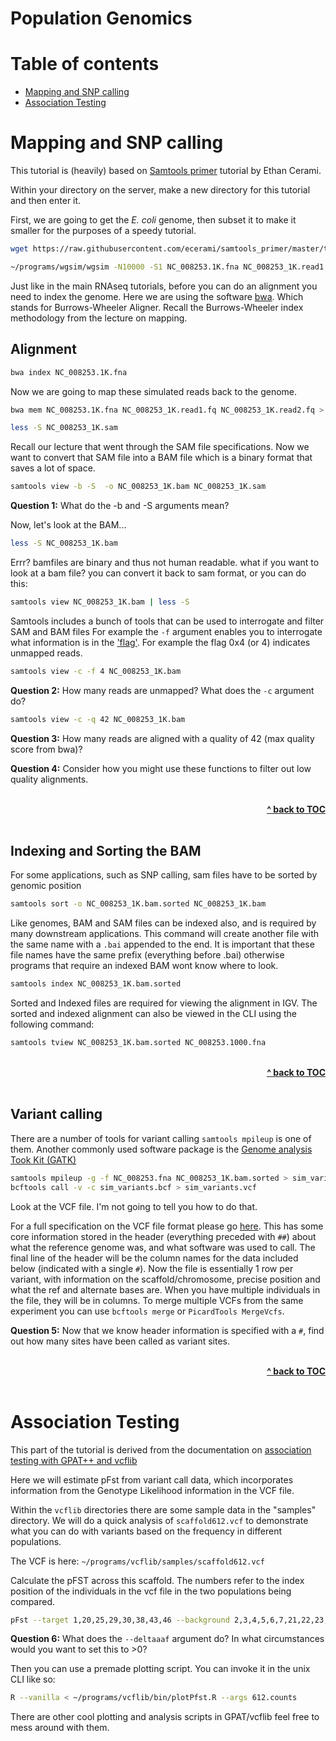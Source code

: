 # Population Genomics

# Table of contents

* [Mapping and SNP calling](#mapping-and-SNP-calling)
* [Association Testing](#association-testing)

# Mapping and SNP calling

This tutorial is (heavily) based on [Samtools primer](https://github.com/ecerami/samtools_primer) tutorial by Ethan Cerami. 


Within your directory on the server, make a new directory for this tutorial and then enter it.

First, we are going to get the *E. coli* genome, then subset it to make it smaller for the purposes of a speedy tutorial.

```bash
wget https://raw.githubusercontent.com/ecerami/samtools_primer/master/tutorial/genomes/NC_008253.fna

~/programs/wgsim/wgsim -N10000 -S1 NC_008253.1K.fna NC_008253_1K.read1.fq NC_008253_1K.read2.fq
```

Just like in the main RNAseq tutorials, before you can do an alignment you need to index the genome. Here we are using the software [bwa](https://github.com/lh3/bwa). Which stands for Burrows-Wheeler Aligner. Recall the Burrows-Wheeler index methodology from the lecture on mapping.

## Alignment

```bash
bwa index NC_008253.1K.fna
```

Now we are going to map these simulated reads back to the genome. 

```bash
bwa mem NC_008253.1K.fna NC_008253_1K.read1.fq NC_008253_1K.read2.fq > NC_008253_1K.sam

less -S NC_008253_1K.sam
```

Recall our lecture that went through the SAM file specifications. 
Now we want to convert that SAM file into a BAM file which is a binary format that saves a lot of space. 


```bash
samtools view -b -S  -o NC_008253_1K.bam NC_008253_1K.sam
```

**Question 1:** What do the -b and -S arguments mean?

Now, let's look at the BAM... 

```bash
less -S NC_008253_1K.bam
```

Errr? 
bamfiles are binary and thus not human readable.
what if you want to look at a bam file? you can convert it back to sam format, or you can do this:


```bash
samtools view NC_008253_1K.bam | less -S
```

Samtools includes a bunch of tools that can be used to interrogate and filter SAM and BAM files
For example the `-f` argument enables you to interrogate what information is in the ['flag'](https://broadinstitute.github.io/picard/explain-flags.html).
For example the flag 0x4 (or 4) indicates unmapped reads. 

```bash
samtools view -c -f 4 NC_008253_1K.bam
```

**Question 2:** How many reads are unmapped? What does the `-c` argument do?

```bash
samtools view -c -q 42 NC_008253_1K.bam
```

**Question 3:** How many reads are aligned with a quality of 42 (max quality score from bwa)?

**Question 4:** Consider how you might use these functions to filter out low quality alignments.

<br/>
<div align="right">
    <b><a href="#table-of-contents">^ back to TOC</a></b>
</div>
<br/>

## Indexing and Sorting the BAM

For some applications, such as SNP calling, sam files have to be sorted by genomic position

```bash
samtools sort -o NC_008253_1K.bam.sorted NC_008253_1K.bam
```

Like genomes, BAM and SAM files can be indexed also, and is required by many downstream applications. 
This command will create another file with the same name with a `.bai` appended to the end. It is important that these file names have the same prefix (everything before .bai) otherwise programs that require an indexed BAM wont know where to look.

```bash
samtools index NC_008253_1K.bam.sorted
```

Sorted and Indexed files are required for viewing the alignment in IGV. The sorted and indexed alignment can also be viewed in the CLI using the following command:


```bash
samtools tview NC_008253_1K.bam.sorted NC_008253.1000.fna
```


<br/>
<div align="right">
    <b><a href="#table-of-contents">^ back to TOC</a></b>
</div>
<br/>

## Variant calling

There are a number of tools for variant calling `samtools mpileup` is one of them. 
Another commonly used software package is the [Genome analysis Took Kit (GATK)](https://gatk.broadinstitute.org/hc/en-us)

```bash
samtools mpileup -g -f NC_008253.fna NC_008253_1K.bam.sorted > sim_variants.bcf
bcftools call -v -c sim_variants.bcf > sim_variants.vcf
```

Look at the VCF file. I'm not going to tell you how to do that. 

For a full specification on the VCF file format please go [here](https://www.internationalgenome.org/wiki/Analysis/Variant%20Call%20Format/vcf-variant-call-format-version-40/).
This has some core information stored in the header (everything preceded with `##`) about what the reference genome was, and what software was used to call. 
The final line of the header will be the column names for the data included below (indicated with a single `#`).
Now the file is essentially 1 row per variant, with information on the scaffold/chromosome, precise position and what the ref and alternate bases are.
When you have multiple individuals in the file, they will be in columns. 
To merge multiple VCFs from the same experiment you can use `bcftools merge` or `PicardTools MergeVcfs`.

**Question 5:** Now that we know header information is specified with a `#`, find out how many sites have been called as variant sites.


<br/>
<div align="right">
    <b><a href="#table-of-contents">^ back to TOC</a></b>
</div>
<br/>

# Association Testing

This part of the tutorial is derived from the documentation on [association testing with GPAT++ and vcflib](https://github.com/zeeev/vcflib/wiki/Association-testing-with-GPAT)

Here we will estimate pFst from variant call data, which incorporates information from the Genotype Likelihood information in the VCF file. 

Within the `vcflib` directories there are some sample data in the "samples" directory.
We will do a quick analysis of `scaffold612.vcf`  to demonstrate what you can do with variants based on the frequency in different populations.

The VCF is here: `~/programs/vcflib/samples/scaffold612.vcf`

Calculate the pFST across this scaffold. The numbers refer to the index position of the individuals in the vcf file in the two populations being compared.

```bash
pFst --target 1,20,25,29,30,38,43,46 --background 2,3,4,5,6,7,21,22,23,24,26,26,28,31,32,33,34,35,36,37,39,40,41,42,44,45  --deltaaf 0.0 --file ~/programs/vcflib/samples/scaffold612.vcf --counts --type PL > 612.counts
```

**Question 6:** What does the `--deltaaaf` argument do? In what circumstances would you want to set this to >0?

Then you can use a premade plotting script. You can invoke it in the unix CLI like so:

```bash
R --vanilla < ~/programs/vcflib/bin/plotPfst.R --args 612.counts 
```

There are other cool plotting and analysis scripts in GPAT/vcflib feel free to mess around with them. 
